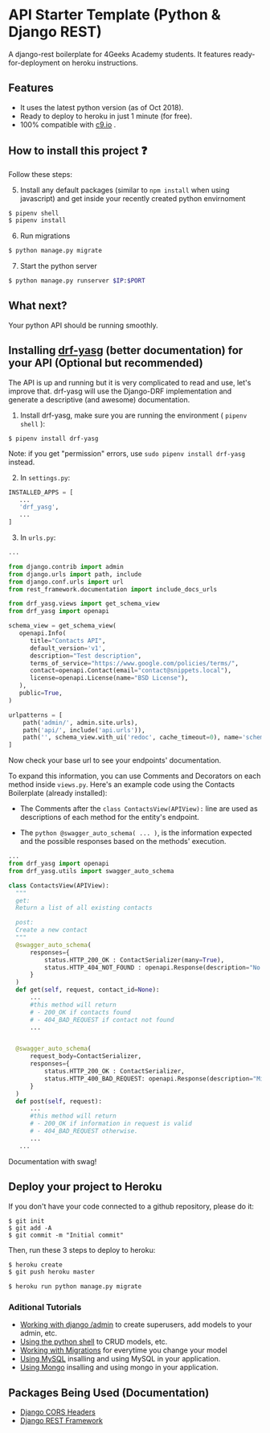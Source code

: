 # API Starter Template (Python & Django REST)

A django-rest boilerplate for 4Geeks Academy students. It features ready-for-deployment on heroku instructions.

## Features

- It uses the latest python version (as of Oct 2018).
- Ready to deploy to heroku in just 1 minute (for free).
- 100% compatible with [c9.io](http://c9.io) .

## How to install this project :question:

Follow these steps:

5. Install any default packages (similar to `npm install` when using javascript) and get inside your recently created python envirnoment
```sh
$ pipenv shell
$ pipenv install
```

6. Run migrations
```sh
$ python manage.py migrate
```

7. Start the python server
```sh
$ python manage.py runserver $IP:$PORT
```

## What next?

Your python API should be running smoothly.

## Installing [drf-yasg](https://drf-yasg.readthedocs.io/en/stable/) (better documentation) for your API (Optional but recommended)
The API is up and running but it is very complicated to read and use, let's improve that. drf-yasg will use the Django-DRF implementation and generate a descriptive (and awesome) documentation.

1. Install drf-yasg, make sure you are running the environment ( ```pipenv shell``` ):
  ```
  $ pipenv install drf-yasg
  ```
  Note: if you get "permission" errors, use ```sudo pipenv install drf-yasg``` instead.

2. In ```settings.py```:
  ```python
  INSTALLED_APPS = [
     ...
     'drf_yasg',
     ...
  ]
  ```

3. In ```urls.py```:
  ```python
  ...

  from django.contrib import admin
  from django.urls import path, include
  from django.conf.urls import url
  from rest_framework.documentation import include_docs_urls

  from drf_yasg.views import get_schema_view
  from drf_yasg import openapi

  schema_view = get_schema_view(
     openapi.Info(
        title="Contacts API",
        default_version='v1',
        description="Test description",
        terms_of_service="https://www.google.com/policies/terms/",
        contact=openapi.Contact(email="contact@snippets.local"),
        license=openapi.License(name="BSD License"),
     ),
     public=True,
  )

  urlpatterns = [
      path('admin/', admin.site.urls),
      path('api/', include('api.urls')),
      path('', schema_view.with_ui('redoc', cache_timeout=0), name='schema-redoc'),
  ]
  ```

Now check your base url to see your endpoints' documentation.

To expand this information, you can use Comments and Decorators on each method inside ```views.py```. Here's an example code using the Contacts Boilerplate (already installed):

- The Comments after the ```class ContactsView(APIView):``` line are used as descriptions of each method for the entity's endpoint.

- The ```python @swagger_auto_schema( ... )```, is the information expected and the possible responses based on the methods' execution.

```python
...
from drf_yasg import openapi
from drf_yasg.utils import swagger_auto_schema

class ContactsView(APIView):
  """
  get:
  Return a list of all existing contacts

  post:
  Create a new contact
  """
  @swagger_auto_schema(
      responses={
          status.HTTP_200_OK : ContactSerializer(many=True),
          status.HTTP_404_NOT_FOUND : openapi.Response(description="No contact"),
      }
  )
  def get(self, request, contact_id=None):
      ...
      #this method will return
      # - 200_OK if contacts found
      # - 404_BAD_REQUEST if contact not found
      ...


  @swagger_auto_schema(
      request_body=ContactSerializer,
      responses={
          status.HTTP_200_OK : ContactSerializer,
          status.HTTP_400_BAD_REQUEST: openapi.Response(description="Missing information")
      }
  )
  def post(self, request):
      ...
      #this method will return
      # - 200_OK if information in request is valid
      # - 404_BAD_REQUEST otherwise.
      ...
   ...

```

Documentation with swag!





## Deploy your project to Heroku
If you don't have your code connected to a github repository, please do it:
```
$ git init
$ git add -A
$ git commit -m "Initial commit"
```
Then, run these 3 steps to deploy to heroku:
```sh
$ heroku create
$ git push heroku master

$ heroku run python manage.py migrate
```

### Aditional Tutorials
- [Working with django /admin](https://github.com/4GeeksAcademy/django-rest-hello/blob/master/docs/ADMIN.md) to create superusers, add models to your admin, etc.
- [Using the python shell](https://github.com/4GeeksAcademy/django-rest-hello/blob/master/docs/DATABASE_API.md) to CRUD models, etc.
- [Working with Migrations](https://github.com/4GeeksAcademy/django-rest-hello/blob/master/docs/MIGRATIONS.md) for everytime you change your model
- [Using MySQL](https://github.com/4GeeksAcademy/django-rest-hello/blob/master/docs/MYSQL.md) insalling and using MySQL in your application.
- [Using Mongo](https://github.com/4GeeksAcademy/django-rest-hello/blob/master/docs/MONGO.md) insalling and using mongo in your application.

## Packages Being Used (Documentation)
- [Django CORS Headers](https://github.com/ottoyiu/django-cors-headers)
- [Django REST Framework](https://github.com/encode/django-rest-framework)
